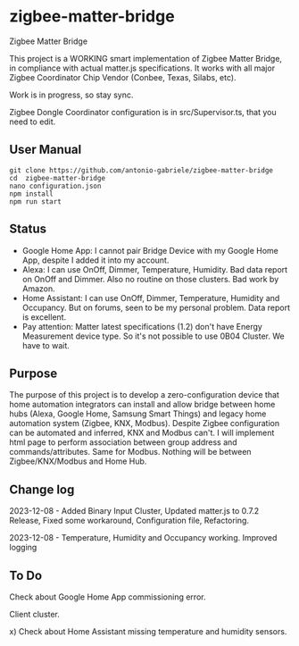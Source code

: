 # zigbee-matter-bridge
Zigbee Matter Bridge

This project is a WORKING smart implementation of Zigbee Matter Bridge, in compliance with actual matter.js specifications.
It works with all major Zigbee Coordinator Chip Vendor (Conbee, Texas, Silabs, etc).

Work is in progress, so stay sync.

Zigbee Dongle Coordinator configuration is in src/Supervisor.ts, that you need to edit.

## User Manual
```
git clone https://github.com/antonio-gabriele/zigbee-matter-bridge
cd  zigbee-matter-bridge
nano configuration.json
npm install
npm run start
```

## Status

- Google Home App: I cannot pair Bridge Device with my Google Home App, despite I added it into my account.
- Alexa: I can use OnOff, Dimmer, Temperature, Humidity. Bad data report on OnOff and Dimmer. Also no routine on those clusters. Bad work by Amazon.
- Home Assistant: I can use OnOff, Dimmer, Temperature, Humidity and Occupancy. But on forums, seen to be my personal problem. Data report is excellent.
- Pay attention: Matter latest specifications (1.2) don't have Energy Measurement device type. So it's not possible to use 0B04 Cluster. We have to wait.

## Purpose

The purpose of this project is to develop a zero-configuration device that home automation integrators can install and allow bridge between home hubs (Alexa, Google Home, Samsung Smart Things) and legacy home automation system (Zigbee, KNX, Modbus). Despite Zigbee configuration can be automated and inferred, KNX and Modbus can't. I will implement html page to perform association between group address and commands/attributes. Same for Modbus. Nothing will be between Zigbee/KNX/Modbus and Home Hub.

## Change log

2023-12-08 - Added Binary Input Cluster, Updated matter.js to 0.7.2 Release, Fixed some workaround, Configuration file, Refactoring.

2023-12-08 - Temperature, Humidity and Occupancy working. Improved logging

## To Do

Check about Google Home App commissioning error.

Client cluster.

x) Check about Home Assistant missing temperature and humidity sensors.